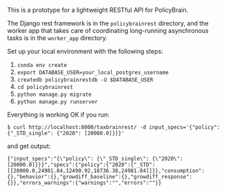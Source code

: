This is a prototype for a lightweight RESTful API for PolicyBrain.

The Django rest framework is in the `policybrainrest` directory, and the worker
app that takes care of coordinating long-running asynchronous tasks is in
the `worker_app` directory.

Set up your local environment with the following steps:
1. `conda env create`
2. `export DATABASE_USER=your_local_postgres_username`
3. `createdb policybrainrestdb -U $DATABASE_USER`
4. `cd policybrainrest`
5. `python manage.py migrate`
6. `python manage.py runserver`

Everything is working OK if you run:

```
$ curl http://localhost:8000/taxbrainrest/ -d input_specs='{"policy": {"_STD_single": {"2020": [20000.0]}}}'
```

and get output:
```
{"input_specs":"{\"policy\": {\"_STD_single\": {\"2020\": [20000.0]}}}","specs":{"policy":{"2020":{"_STD":[[20000.0,24981.84,12490.92,18736.38,24981.84]]}},"consumption":{},"behavior":{},"growdiff_baseline":{},"growdiff_response":{}},"errors_warnings":{"warnings":"","errors":""}}
```
